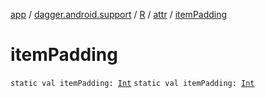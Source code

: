 [app](../../../index.md) / [dagger.android.support](../../index.md) / [R](../index.md) / [attr](index.md) / [itemPadding](./item-padding.md)

# itemPadding

`static val itemPadding: `[`Int`](https://kotlinlang.org/api/latest/jvm/stdlib/kotlin/-int/index.html)
`static val itemPadding: `[`Int`](https://kotlinlang.org/api/latest/jvm/stdlib/kotlin/-int/index.html)